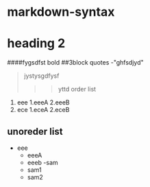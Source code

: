 # markdown-syntax
# heading 2
####fygsdfst
bold
##3block quotes
-"ghfsdjyd"
> jystysgdfysf
>>> yttd
order list
1. eee
  1.eeeA
  2.eeeB
2. ece
  1.eceA
  2.eceB
  ## unoreder list
  - eee
    * eeeA
    * eeeb
  -sam
    + sam1
    + sam2
